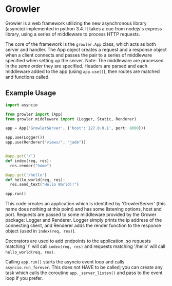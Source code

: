 # Growler

Growler is a web framework utilizing the new asynchronous library (asyncio)
implemented in python 3.4. It takes a cue from nodejs's express library, using
a series of middleware to process HTTP requests.

The core of the framework is the `growler.App` class, which acts as both server and handler.
The App object creates a request and a response object when a client connects and passes the pair to a series of middleware specified when setting up the server. Note: The middleware are processed in the _same order_ they are specified. Headers are parsed and each middleware added to the app (using `app.use()`), then routes are matched and functions called.

## Example Usage

```python
import asyncio

from growler import (App)
from growler.middleware import (Logger, Static, Renderer)

app = App('GrowlerServer', {'host':'127.0.0.1', port: 8000}))

app.use(Logger())
app.use(Renderer("views/", "jade"))


@app.get('/')
def index(req, res):
  res.render("home")

@app.get('/hello')
def hello_world(req, res):
  res.send_text("Hello World!!")

app.run()
```

This code creates an application which is identified by 'GrowlerServer' (this name does nothing at this point) and has some listening options, host and port. Requests are passed to some middleware provided by the Grower package: Logger and Renderer. Logger simply prints the ip address of the connecting client, and Renderer adds the render function to the response object (used in `index(req, res)`).

Decorators are used to add endpoints to the application, so requests matching '/' will call `index(req, res)` and requests matching '/hello' will call `hello_world(req, res)`.

Calling `app.run()` starts the asyncio event loop and calls `asyncio.run_forever`. This does not HAVE to be called; you can create any task which calls the coroutine `app._server_listen()` and pass to the event loop if you prefer.
